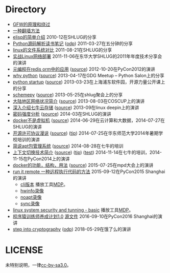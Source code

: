# Directory

* [GFW的原理和绕过](https://raw.githubusercontent.com/shell909090/slides/master/pdf/GFW.pdf)
* [一种翻墙方法](https://raw.githubusercontent.com/shell909090/slides/master/pdf/one_way_cross_gfw.pdf)
* [elisp的简单介绍](https://raw.githubusercontent.com/shell909090/slides/master/pdf/elisp.pdf) 2010-12在SHLUG的分享
* [Python源码解析读书笔记](https://raw.githubusercontent.com/shell909090/slides/master/pdf/python_source.pdf) ([odp](https://raw.githubusercontent.com/shell909090/slides/master/pdf/python_source.odp)) 2011-03-27在五分钟的分享
* [linux的文件系统对比](https://raw.githubusercontent.com/shell909090/slides/master/pdf/linux_fs.pdf) 2011-08-21在SHLUG的分享
* [实战Linux网络部署](https://raw.githubusercontent.com/shell909090/slides/master/pdf/linux_on_net.pdf) 2011-11-06在东华大学SHLUG的2011年年度技术分享会的演讲
* [元编程在redis orm中的应用](http://shell909090.github.com/slides/md/meta.html) ([source](https://github.com/shell909090/slides/blob/master/md/meta.md)) 2012-10-20在PyCon2012的演讲
* [why python](http://shell909090.github.com/slides/md/why_python.html) ([source](https://github.com/shell909090/slides/blob/master/md/why_python.md)) 2013-04-17在GDG Meetup – Python Salon上的分享
* [python startup](http://shell909090.github.com/slides/md/python-startup.html) ([source](https://github.com/shell909090/slides/blob/master/md/python-startup.md)) 2013-03-23在上海浦东软件园，开源力量公开课上的分享
* [schemepy](http://shell909090.github.com/slides/md/schemepy.html) ([source](https://github.com/shell909090/slides/blob/master/md/schemepy.md)) 2013-05-25在shlug聚会上的分享
* [大陆地区网络状况简介](http://shell909090.github.com/slides/chinanet/chinanet.html) ([source](https://github.com/shell909090/slides/blob/master/chinanet/chinanet.md)) 2013-08-03在COSCUP上的演讲
* [深入介绍七牛云存储](http://shell909090.github.com/slides/md/qiniu_deepin.html) ([source](https://github.com/shell909090/slides/blob/master/md/qiniu_deepin.md)) 2013-09在linux deepin上的演讲
* [密码强度分析](http://shell909090.github.com/slides/md/passwd.html) ([source](https://github.com/shell909090/slides/blob/master/md/passwd.md)) 2014-03在SHLUG的演讲
* [docker不是虚拟机](http://shell909090.github.com/slides/md/docker.html) ([source](https://github.com/shell909090/slides/blob/master/md/docker.md)) 2014-06-29在云计算和大数据，2014-07-27在SHLUG的演讲
* [开源许可协议漫说](http://shell909090.github.com/slides/md/lic.html) ([source](https://github.com/shell909090/slides/blob/master/md/lic.md)) ([tip](https://github.com/shell909090/slides/blob/master/md/lic_tip.md)) 2014-07-25在华东师范大学2014年暑期学校培训的演讲
* [简说apt包管理系统](http://shell909090.github.com/slides/md/apt.html) ([source](https://github.com/shell909090/slides/blob/master/md/apt.md)) 2014-08-28在七牛的培训
* [上下文切换技术简介](http://shell909090.github.com/slides/context/context_slide.html) ([source](https://github.com/shell909090/slides/blob/master/context/context_slide.md)) ([tip](https://github.com/shell909090/slides/blob/master/context/context.md)) ([test](https://github.com/shell909090/slides/blob/master/context/context_test.md)) 2014-11-14在七牛的培训，2014-11-15在PyCon2014上的演讲
* [docker的功能，结构，用法](http://shell909090.github.com/slides/md/docker1.html) ([source](https://github.com/shell909090/slides/blob/master/md/docker1.md)) 2015-07-25在mpd大会上的演讲
* [run it remote  一种远程执行代码的方法](http://shell909090.github.com/slides/rir/pycon.html) 2015-09-12在PyCon2015 Shanghai的演讲
  * [cli版本](https://github.com/shell909090/slides/blob/master/rir/cli.md) 播放工具[MDP](https://github.com/visit1985/mdp)。
  * [hwinfo录像](http://shell909090.github.com/slides/rir/hwinfo.rec)
  * [noapt录像](http://shell909090.github.com/slides/rir/noapt.rec)
  * [sync录像](http://shell909090.github.com/slides/rir/sync.rec)
* [linux system security and tunning - basic](https://github.com/shell909090/slides/blob/master/md/linuxsec_basic.md) 播放工具[MDP](https://github.com/visit1985/mdp)。
* [程序猿训练师养成计划1.0](http://shell909090.github.com/slides/ipynb/PyCon2016.slides.html) [源文件](https://github.com/shell909090/slides/blob/master/ipynb/PyCon2016.ipynb) 2016-09-10在PyCon2016 Shanghai的演讲
* [step into cryptography](https://github.com/shell909090/slides/raw/master/pdf/step%20into%20cryptography.pdf) ([odp](https://github.com/shell909090/slides/raw/master/pdf/step%20into%20cryptography.odp)) 2018-05-29在饿了么的演讲

# LICENSE

未特别说明，一律[cc-by-sa3.0](https://creativecommons.org/licenses/by-sa/3.0/us/)。
